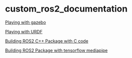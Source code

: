 # custom_ros2_documentation



[Playing with gazebo](Playing_with_gazebo.md)

[Playing with URDF](Playing_with_URDF.md)

[Building ROS2 C++ Package with C code](Building-ROS2-C++-Package-with-C-code.md)

[Building ROS2 Package with tensorflow mediapipe](Building-ROS2-Package-with-tensorflow-mediapipe.md)

